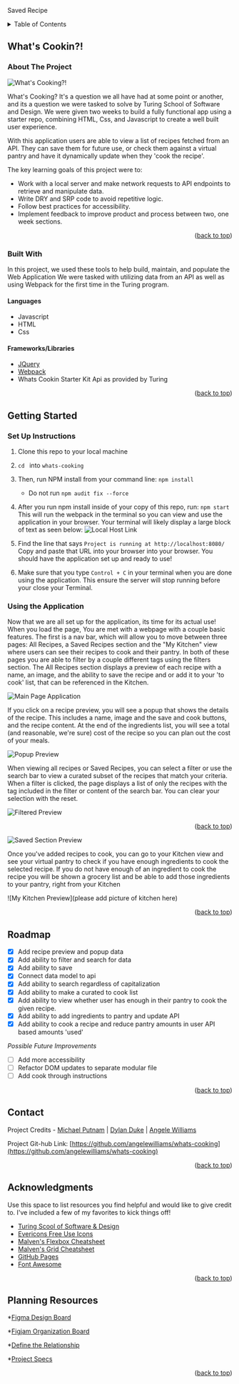 Saved Recipe
<!-- TABLE OF CONTENTS -->
<details>
  <summary>Table of Contents</summary>
  <ol>
    <li>
      <a href="#about-the-project">About The Project</a>
      <ul>
        <li><a href="#built-with">Built With</a></li>
      </ul>
    </li>
    <li>
      <a href="#getting-started">Getting Started</a>
      <a href="#using-the-application">Using the Application</a>
    </li>
    <li><a href="#usage">Usage</a></li>
    <li><a href="#roadmap">Roadmap</a></li>
    <li><a href="#contact">Contact</a></li>
    <li><a href="#acknowledgments">Acknowledgments</a></li>
    <li><a href="#planning-resources">Planning Resources</a></li>
  </ol>
</details>


<!-- ABOUT THE PROJECT -->
## What's Cookin?!

### About The Project

![What's Cooking?!](https://user-images.githubusercontent.com/43621994/161454532-c8cd921c-c249-4021-8e18-b9d73df796e6.png)

What's Cooking? It's a question we all have had at some point or another, and its a question we were tasked to solve
by Turing School of Software and Design. We were given two weeks to build a fully functional app using a starter repo,
combining HTML, Css, and Javascript to create a well built user experience.

With this application users are able to view a list of recipes fetched from an API. They can save them for future use, or check them against a virtual pantry and have it dynamically update when they 'cook the recipe'.

The key learning goals of this project were to:
- Work with a local server and make network requests to API endpoints to retrieve and manipulate data.
- Write DRY and SRP code to avoid repetitive logic.
- Follow best practices for accessibility.
- Implement feedback to improve product and process between two, one week sections.


<p align="right">(<a href="#top">back to top</a>)</p>



### Built With

In this project, we used these tools to help build, maintain, and populate the Web Application
We were tasked with utilizing data from an API as well as using Webpack for the first time in the Turing program.

#### Languages
* Javascript
* HTML
* Css

#### Frameworks/Libraries
* [JQuery](https://jquery.com)
* [Webpack](https://webpack.js.org/)
* Whats Cookin Starter Kit Api as provided by Turing


<p align="right">(<a href="#top">back to top</a>)</p>



<!-- GETTING STARTED -->
## Getting Started

### Set Up Instructions
1. Clone this repo to your local machine
2. `cd ` into `whats-cooking`
3. Then, run NPM install from your command line: `npm install `
    - Do not run `npm audit fix --force`
4. After you run npm install inside of your copy of this repo, run:
`npm start`
This will run the webpack in the terminal so you can view and use the application in your browser. Your terminal will likely display a large block of text as seen below:
![Local Host Link](https://user-images.githubusercontent.com/43621994/161456081-7910945b-f2df-4167-a487-3d40cf2498fe.png)

5. Find the line that says `Project is running at http://localhost:8080/` Copy and paste that URL into your browser into your browser. You should have the application set up and ready to use!

6. Make sure that you type `Control + C` in your terminal when you are done using the application. This ensure the server will stop running before your close your Terminal.

### Using the Application

Now that we are all set up for the application, its time for its actual use! When you load the page, You are met with a webpage with a couple basic features. The first is a nav bar, which will allow you to move between three pages: All Recipes, a Saved Recipes section and the "My Kitchen" view where users can see their recipes to cook and their pantry. In both of these pages you are able to filter by a couple different tags using the filters section.
The All Recipes section displays a preview of each recipe with a name, an image, and the ability to save the recipe and or add it to your 'to cook' list, that can be referenced in the Kitchen.  

![Main Page Application](https://user-images.githubusercontent.com/43621994/161454532-c8cd921c-c249-4021-8e18-b9d73df796e6.png)

If you click on a recipe preview, you will see a popup that shows the details of the recipe. This includes a name, image and the save and cook buttons, and the recipe content. At the end of the ingredients list, you will see a total (and reasonable, we're sure) cost of the recipe so you can plan out the cost of your meals.

![Popup Preview](https://user-images.githubusercontent.com/43621994/161584095-e1fb7d26-6f17-4430-bf75-3039e22b06f0.png)

When viewing all recipes or Saved Recipes, you can select a filter or use the search bar to view a curated subset of the recipes that match your criteria.
When a filter is clicked, the page displays a list of only the recipes with the tag included in the filter or content of the search bar. You can clear your selection with the reset.

![Filtered Preview](https://user-images.githubusercontent.com/43621994/161585934-b860c6b2-01f6-4330-97bf-6873f02ea448.png)

<p align="right">(<a href="#top">back to top</a>)</p>

![Saved Section Preview](https://user-images.githubusercontent.com/43621994/161586318-0c4e0823-679c-48e6-a0fd-2416babc66c4.png)

Once you've added recipes to cook, you can go to your Kitchen view and see your virtual pantry to check if you have enough ingredients to cook the selected recipe. If you do not have enough of an ingredient to cook the recipe you will be shown a grocery list and be able to add those ingredients to your pantry, right from your Kitchen

![My Kitchen Preview](please add picture of kitchen here)

<p align="right">(<a href="#top">back to top</a>)</p>



<!-- ROADMAP -->
## Roadmap

- [x] Add recipe preview and popup data
- [x] Add ability to filter and search for data
- [x] Add ability to save
- [x] Connect data model to api
- [x] Add ability to search regardless of capitalization
- [x] Add ability to make a curated to cook list
- [x] Add ability to view whether user has enough in their pantry to cook the given recipe.
- [x] Add ability to add ingredients to pantry and update API
- [x] Add ability to cook a recipe and reduce pantry amounts in user API based amounts 'used'

_Possible Future Improvements_
- [ ] Add more accessibility
- [ ] Refactor DOM updates to separate modular file
- [ ] Add cook through instructions

<p align="right">(<a href="#top">back to top</a>)</p>



<!-- CONTACT -->
## Contact

Project Credits -
[Michael Putnam](https://github.com/michaelputnam67) |
[Dylan Duke](https://github.com/laytonmaes) |
[Angele Williams](https://github.com/angelewilliams)

Project Git-hub Link: [https://github.com/angelewilliams/whats-cooking](https://github.com/angelewilliams/whats-cooking)



<p align="right">(<a href="#top">back to top</a>)</p>



<!-- ACKNOWLEDGMENTS -->
## Acknowledgments

Use this space to list resources you find helpful and would like to give credit to. I've included a few of my favorites to kick things off!

* [Turing Scool of Software & Design](https://turing.edu/)
* [Evericons Free Use Icons](https://www.figma.com/file/8YZVHqvryXV7hIY30fYAvw/Evericons-(Copy)?node-id=0%3A1)
* [Malven's Flexbox Cheatsheet](https://flexbox.malven.co/)
* [Malven's Grid Cheatsheet](https://grid.malven.co/)
* [GitHub Pages](https://pages.github.com)
* [Font Awesome](https://fontawesome.com)


<p align="right">(<a href="#top">back to top</a>)</p>


<!-- PLANNING RESOURCES -->
## Planning Resources
<!-- WIREFRAME -->

*[Figma Design Board](https://www.figma.com/file/ZnL2l7X37YAklSssxbPX0N/whats-cookin)

*[Figjam Organization Board](https://www.figma.com/file/UaHleoCnL5OAEbzbJAQiA2/whats-cooking)

*[Define the Relationship](https://docs.google.com/document/d/1fmPjAuH9ezEzK54HBJ5oi3jcL1a_o1nIXbc3agiVyt8/edit)

*[Project Specs](https://frontend.turing.edu/projects/whats-cookin-part-one.html)



<p align="right">(<a href="#top">back to top</a>)</p>
